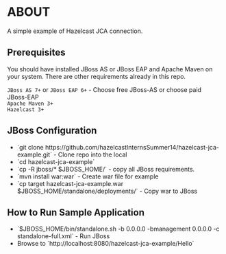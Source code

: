<h1>ABOUT</h1>
A simple example of Hazelcast JCA connection.
 
<h2>Prerequisites</h2>
You should have installed JBoss AS or JBoss EAP and Apache Maven on your system. There are other requirements already in this repo.


`JBoss AS 7+` or `JBoss EAP 6+` - Choose free JBoss-AS or choose paid JBoss-EAP<br />
`Apache Maven 3+`<br />
`Hazelcast 3+`<br />

<h2>JBoss Configuration</h2>

<ul>
	<li>`git clone https://github.com/hazelcastInternsSummer14/hazelcast-jca-example.git` - Clone repo into the local</li>
	<li>`cd hazelcast-jca-example`</li>
	<li>`cp -R jboss/* $JBOSS_HOME/` - copy all JBoss requirements.</li>
	<li>`mvn install war:war` - Create war file for example</li>
	<li>`cp target hazelcast-jca-example.war $JBOSS_HOME/standalone/deployments/` - Copy war to JBoss</li>
</ul>


<h2>How to Run Sample Application</h2>
<ul>
	<li>`$JBOSS_HOME/bin/standalone.sh -b 0.0.0.0 -bmanagement 0.0.0.0 -c standalone-full.xml` - Run JBoss</li>
	<li>Browse to `http://localhost:8080/hazelcast-jca-example/Hello`</li>
</ul>